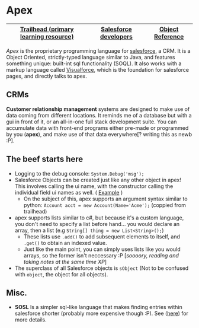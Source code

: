 # Apex

[Trailhead (primary learning resource)](https://trailhead.salesforce.com/) | [Salesforce developers](https://developer.salesforce.com) | [Object Reference](https://developer.salesforce.com/docs/atlas.en-us.218.0.object_reference.meta/object_reference/sforce_api_objects_concepts.htm)
-|-|-

*Apex* is the proprietary programming language for [salesforce](http://salesforce.com/), a CRM. It is a Object Oriented, strictly-typed language similar to Java, and features something unique: built-int sql functionality (SOQL). It also works with a markup language called [Visualforce](./visualforce.md), which is the foundation for salesforce pages, and directly talks to apex.

## CRMs

**Customer relationship management** systems are designed to make use of data coming from different locations. It reminds me of a database but with a gui in front of it, or an all-in-one full stack development suite. You can accumulate data with front-end programs either pre-made or programmed by you (**apex**), and make use of that data everywhere[? writing this as newb :P].

## The beef starts here

* Logging to the debug console: `System.Debug('msg');`
* Salesforce Objects can be created just like any other object in apex! This involves calling the ui name, with the constructor calling the individual field ui names as well. ( [Example](https://trailhead.salesforce.com/content/learn/modules/developer_console/developer_console_queries?trail_id=force_com_dev_beginner#Tdxn4tBK-heading4) )
    * On the subject of this, apex supports an argument syntax similar to python: `Account acct = new Account(Name='Acme');` (coppied from trailhead)
* apex supports lists similar to c#, but because it's a custom language, you don't need to specify a list before hand... you would declare an array, then a list (e.g `String[] thing = new List<String>();`)
    * These lists use `.add()` to add subsequent elements to itself, and `.get()` to obtain an indexed value.
    * Just like the main point, you can simply uses lists like you would arrays, so the former isn't neccessary :P [*soooory, reading and taking notes at the same time XP*]
* The superclass of all Salesforce objects is `sObject` (Not to be confused with `object`, the object for all objects).

## Misc.

* **SOSL** Is a simpler sql-like language that makes finding entries within salesforce shorter (probably more expensive though :P). See ([here](https://trailhead.salesforce.com/content/learn/modules/developer_console/developer_console_queries?trail_id=force_com_dev_beginner#Tdxn4tBK-heading6)) for more details.
